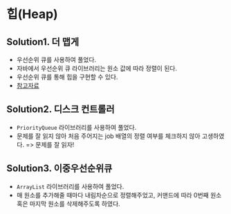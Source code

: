 # 힙(Heap)

## Solution1. 더 맵게

- 우선순위 큐를 사용하여 풀었다.
- 자바에서 우선순위 큐 라이브러리는 원소 값에 따라 정렬이 된다.
- 우선순위 큐를 통해 힙을 구현할 수 있다.
- [참고자료](https://coding-factory.tistory.com/603)

## Solution2. 디스크 컨트롤러

- `PriorityQueue` 라이브러리를 사용하여 풀었다.
- 문제를 잘 읽지 않아 처음 주어지는 job 배열의 정렬 여부를 체크하지 않아 고생하였다. => 문제를 잘 읽자!

## Solution3. 이중우선순위큐

- `ArrayList` 라이브러리를 사용하여 풀었다.
- 매 원소를 추가해줄 때마다 내림차순으로 정렬해주었고, 커맨드에 따라 0번째 원소 혹은 마지막 원소를 삭제해주도록 하였다.
